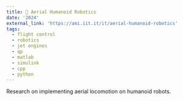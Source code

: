 ```yaml
---
title: 🤖 Aerial Humanoid Robotics
date: '2024'
external_link: 'https://ami.iit.it/it/aerial-humanoid-robotics' 
tags:
  - flight control
  - robotics
  - jet engines
  - qp
  - matlab
  - simulink
  - cpp
  - python
---
```


Research on implementing aerial locomotion on humanoid robots.

<!--more-->
